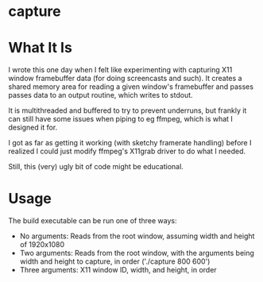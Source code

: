 capture
=======

# What It Is

I wrote this one day when I felt like experimenting with capturing X11
window framebuffer data (for doing screencasts and such). It creates a
shared memory area for reading a given window's framebuffer and passes
passes data to an output routine, which writes to stdout.

It is multithreaded and buffered to try to prevent underruns, but
frankly it can still have some issues when piping to eg ffmpeg, which
is what I designed it for.

I got as far as getting it working (with sketchy framerate handling)
before I realized I could just modify ffmpeg's X11grab driver to do
what I needed.

Still, this (very) ugly bit of code might be educational.

# Usage

The build executable can be run one of three ways:

* No arguments: Reads from the root window, assuming width and height
  of 1920x1080
* Two arguments: Reads from the root window, with the arguments being
  width and height to capture, in order ('./capture 800 600')
* Three arguments: X11 window ID, width, and height, in order
